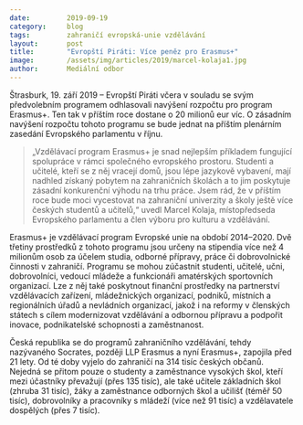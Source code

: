 ```yaml
---
date:         2019-09-19
category:     blog
tags:         zahraničí evropská-unie vzdělávání
layout:       post
title:        "Evropští Piráti: Více peněz pro Erasmus+"
image:        /assets/img/articles/2019/marcel-kolaja1.jpg
author:       Mediální odbor
---
```



Štrasburk, 19. září 2019 – Evropští Piráti včera v souladu se svým předvolebním programem odhlasovali navýšení rozpočtu pro program Erasmus+. Ten tak v příštím roce dostane o 20 milionů eur víc. O zásadním navýšení rozpočtu tohoto programu se bude jednat na příštím plenárním zasedání Evropského parlamentu v říjnu.


> „Vzdělávací program Erasmus+ je snad nejlepším příkladem fungující spolupráce v rámci společného evropského prostoru. Studenti a učitelé, kteří se z něj vracejí domů, jsou lépe jazykově vybavení, mají nadhled získaný pobytem na zahraničních školách a to jim poskytuje zásadní konkurenční výhodu na trhu práce. Jsem rád, že v příštím roce bude moci vycestovat na zahraniční univerzity a školy ještě více českých studentů a učitelů,“ uvedl Marcel Kolaja, místopředseda Evropského parlamentu a člen výboru pro kulturu a vzdělávání.


Erasmus+ je vzdělávací program Evropské unie na období 2014–2020. Dvě třetiny prostředků z tohoto programu jsou určeny na stipendia více než 4 milionům osob za účelem studia, odborné přípravy, práce či dobrovolnické činnosti v zahraničí. Programu se mohou zúčastnit studenti, učitelé, učni, dobrovolníci, vedoucí mládeže a funkcionáři amatérských sportovních organizací. Lze z něj také poskytnout finanční prostředky na partnerství vzdělávacích zařízení, mládežnických organizací, podniků, místních a regionálních úřadů a nevládních organizací, jakož i na reformy v členských státech s cílem modernizovat vzdělávání a odbornou přípravu a podpořit inovace, podnikatelské schopnosti a zaměstnanost.


Česká republika se do programů zahraničního vzdělávání, tehdy nazývaného Socrates, později LLP Erasmus a nyní Erasmus+, zapojila před 21 lety. Od té doby vyjelo do zahraničí na 314 tisíc českých občanů. Nejedná se přitom pouze o studenty a zaměstnance vysokých škol, kteří mezi účastníky převažují (přes 135 tisíc), ale také učitele základních škol (zhruba 31 tisíc), žáky a zaměstnance odborných škol a učilišť (téměř 50 tisíc), dobrovolníky a pracovníky s mládeží (více než 91 tisíc) a vzdělavatele dospělých (přes 7 tisíc).
